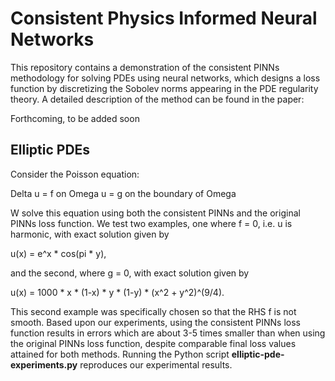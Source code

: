 # Consistent Physics Informed Neural Networks

This repository contains a demonstration of the consistent PINNs methodology for solving PDEs using neural networks, which designs a loss function by discretizing the Sobolev norms appearing in the PDE regularity theory. A detailed description of the method can be found in the paper:

Forthcoming, to be added soon

## Elliptic PDEs

Consider the Poisson equation:

Delta u = f on Omega
u = g on the boundary of Omega

W solve this equation using both the consistent PINNs and the original PINNs loss function. We test two examples, one where f = 0, i.e. u is harmonic, with exact solution given by

u(x) = e^x * cos(pi * y),

and the second, where g = 0, with exact solution given by

u(x) = 1000 * x * (1-x) * y * (1-y) * (x^2 + y^2)^(9/4).

This second example was specifically chosen so that the RHS f is not smooth. Based upon our experiments, using the consistent PINNs loss function results in errors which are about 3-5 times smaller than when using the original PINNs loss function, despite comparable final loss values attained for both methods. Running the Python script **elliptic-pde-experiments.py** reproduces our experimental results.

